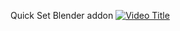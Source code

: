 Quick Set Blender addon [![Video Title](https://img.youtube.com/vi/VIDEO_ID/0.jpg)](https://www.youtube.com/watch?v=VIDEO_ID)
